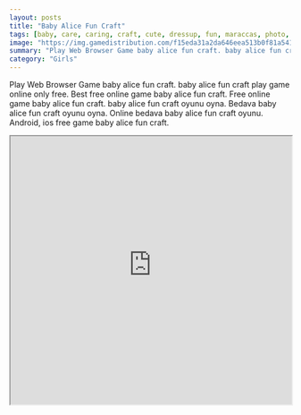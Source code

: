 ```yaml
---
layout: posts
title: "Baby Alice Fun Craft"
tags: [baby, care, caring, craft, cute, dressup, fun, maraccas, photo, free, online, games, oyna, game, free, games, play, play, games]
image: "https://img.gamedistribution.com/f15eda31a2da646eea513b0f81a5414d.jpg"
summary: "Play Web Browser Game baby alice fun craft. baby alice fun craft play game online only free. Best free online game baby alice fun craft. Free online game baby alice fun craft. baby alice fun craft oyunu oyna. Bedava baby alice fun craft oyunu oyna. Online bedava baby alice fun craft oyunu. Android, ios free game baby alice fun craft."
category: "Girls"
---
```


Play Web Browser Game baby alice fun craft. baby alice fun craft play game online only free. Best free online game baby alice fun craft. Free online game baby alice fun craft. baby alice fun craft oyunu oyna. Bedava baby alice fun craft oyunu oyna. Online bedava baby alice fun craft oyunu. Android, ios free game baby alice fun craft.

<iframe width="100%" height="480px;" src="https://flash.gamedistribution.com?game=f15eda31a2da646eea513b0f81a5414d"></iframe>
